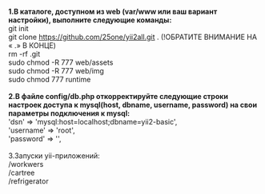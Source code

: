 <b>1.В каталоге, доступном из web (var/www или ваш вариант настройки), выполните следующие команды:</b>
<br>git init
<br>git clone https://github.com/25one/yii2all.git . (!ОБРАТИТЕ ВНИМАНИЕ НА « .» В КОНЦЕ)
<br>rm -rf .git
<br>sudo chmod -R 777 web/assets
<br>sudo chmod -R 777 web/img
<br>sudo chmod 777 runtime
<br><br>
<b>2.В файле config/db.php откорректируйте следующие строки настроек доступа к mysql(host, dbname, username, password) на свои параметры подключения к mysql:</b>
    <br>'dsn' => 'mysql:host=localhost;dbname=yii2-basic',
    <br>'username' => 'root',
    <br>'password' => '', 
<br>
<br>3.Запуски yii-приложений:
<br>/workwers 
<br>/cartree 
<br>/refrigerator 